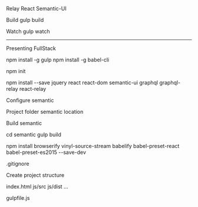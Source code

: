 Relay
React
Semantic-UI

Build
gulp build

Watch
gulp watch

-----
Presenting FullStack

npm install -g gulp
npm install -g babel-cli

npm init

npm install --save jquery react react-dom semantic-ui graphql graphql-relay react-relay

Configure semantic

Project folder
semantic location

Build semantic

cd semantic
gulp build

npm install browserify vinyl-source-stream babelify babel-preset-react babel-preset-es2015 --save-dev

.gitignore

Create project structure

index.html
js/src
js/dist
...

gulpfile.js
